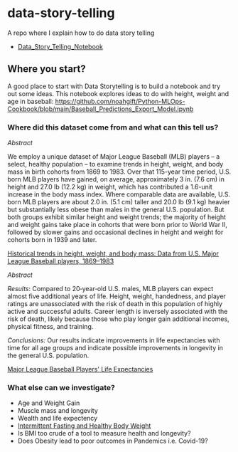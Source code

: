 # data-story-telling
A repo where I explain how to do data story telling


* [Data_Story_Telling_Notebook](https://github.com/noahgift/data-story-telling/blob/main/Data_Story_Telling.ipynb)

## Where you start?

A good place to start with Data Storytelling is to build a notebook and try out some ideas.
This notebook explores ideas to do with height, weight and age in baseball:  https://github.com/noahgift/Python-MLOps-Cookbook/blob/main/Baseball_Predictions_Export_Model.ipynb


### Where did this dataset come from and what can this tell us?


*Abstract*

We employ a unique dataset of Major League Baseball (MLB) players – a select, healthy population – to examine trends in height, weight, and body mass in birth cohorts from 1869 to 1983. Over that 115-year time period, U.S. born MLB players have gained, on average, approximately 3 in. (7.6 cm) in height and 27.0 lb (12.2 kg) in weight, which has contributed a 1.6-unit increase in the body mass index. Where comparable data are available, U.S. born MLB players are about 2.0 in. (5.1 cm) taller and 20.0 lb (9.1 kg) heavier but substantially less obese than males in the general U.S. population. But both groups exhibit similar height and weight trends; the majority of height and weight gains take place in cohorts that were born prior to World War II, followed by slower gains and occasional declines in height and weight for cohorts born in 1939 and later.


[Historical trends in height, weight, and body mass: Data from U.S. Major League Baseball players, 1869–1983]( https://www.sciencedirect.com/science/article/pii/S1570677X08000324?via%3Dihub)


*Abstract*

*Results*: Compared to 20‐year‐old U.S. males, MLB players can expect almost five additional years of life. Height, weight, handedness, and player ratings are unassociated with the risk of death in this population of highly active and successful adults. Career length is inversely associated with the risk of death, likely because those who play longer gain additional incomes, physical fitness, and training.

*Conclusions:* Our results indicate improvements in life expectancies with time for all age groups and indicate possible improvements in longevity in the general U.S. population.


[Major League Baseball Players' Life Expectancies](https://onlinelibrary.wiley.com/doi/abs/10.1111/j.1540-6237.2008.00562.x)

### What else can we investigate?

* Age and Weight Gain
* Muscle mass and longevity
* Wealth and life expectency
* [Intermittent Fasting and Healthy Body Weight](https://noahgift.com/articles/datascience-meets-intermittent-fasting/)
* Is BMI too crude of a tool to measure health and longevity?
* Does Obesity lead to poor outcomes in Pandemics i.e. Covid-19?

